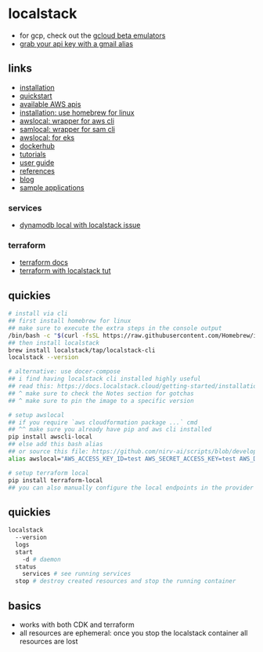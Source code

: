 # localstack

- for gcp, check out the [gcloud beta emulators](https://cloud.google.com/sdk/gcloud/reference/beta/emulators)
- [grab your api key with a gmail alias](https://app.localstack.cloud/account/apikeys)

## links

- [installation](https://docs.localstack.cloud/getting-started/)
- [quickstart](https://docs.localstack.cloud/getting-started/quickstart/)
- [available AWS apis](https://docs.localstack.cloud/user-guide/aws/feature-coverage/)
- [installation: use homebrew for linux](https://docs.brew.sh/Homebrew-on-Linux)
- [awslocal: wrapper for aws cli](https://github.com/localstack/awscli-local)
- [samlocal: wrapper for sam cli](https://github.com/localstack/aws-sam-cli-local)
- [awslocal: for eks](https://docs.localstack.cloud/user-guide/aws/elastic-kubernetes-service/)
- [dockerhub](https://hub.docker.com/r/localstack/localstack/#!)
- [tutorials](https://docs.localstack.cloud/tutorials/)
- [user guide](https://docs.localstack.cloud/user-guide/)
- [references](https://docs.localstack.cloud/references/)
- [blog](https://localstack.cloud/blog)
- [sample applications](https://github.com/localstack-samples)

### services

- [dynamodb local with localstack issue](https://github.com/localstack/localstack/issues/3390)

### terraform

- [terraform docs](https://docs.localstack.cloud/user-guide/integrations/terraform/)
- [terraform with localstack tut](https://dev.to/mrwormhole/localstack-with-terraform-and-docker-for-running-aws-locally-3a6d)

## quickies

```sh
# install via cli
## first install homebrew for linux
## make sure to execute the extra steps in the console output
/bin/bash -c "$(curl -fsSL https://raw.githubusercontent.com/Homebrew/install/HEAD/install.sh)"
## then install localstack
brew install localstack/tap/localstack-cli
localstack --version

# alternative: use docer-compose
## i find having localstack cli installed highly useful
## read this: https://docs.localstack.cloud/getting-started/installation/#docker-compose
## ^ make sure to check the Notes section for gotchas
## ^ make sure to pin the image to a specific version

# setup awslocal
## if you require `aws cloudformation package ...` cmd
## ^^ make sure you already have pip and aws cli installed
pip install awscli-local
## else add this bash alias
## or source this file: https://github.com/nirv-ai/scripts/blob/develop/shell-init/localstack.sh
alias awslocal="AWS_ACCESS_KEY_ID=test AWS_SECRET_ACCESS_KEY=test AWS_DEFAULT_REGION=${DEFAULT_REGION:-$AWS_DEFAULT_REGION} aws --endpoint-url=http://${LOCALSTACK_HOST:-localhost}:4566"

# setup terraform local
pip install terraform-local
## you can also manually configure the local endpoints in the provider section
```

## quickies

```sh
localstack
  --version
  logs
  start
    -d # daemon
  status
    services # see running services
  stop # destroy created resources and stop the running container
```

## basics

- works with both CDK and terraform
- all resources are ephemeral: once you stop the localstack container all resources are lost
